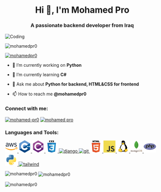 <h1 align="center">Hi 👋, I'm Mohamed Pro</h1>
<h3 align="center">A passionate backend developer from Iraq</h3>

<img align="center" alt="Coding" width="400" src="https://camo.githubusercontent.com/65aab14f7e058fa3579cf7a151d18cb6c8fe7ad2101263a17f8474361867cd9d/68747470733a2f2f7777772e6c616d626461746573742e636f6d2f7265736f75726365732f696d616765732f6e65777332342e6769662f">
<p align="left"> <img src="https://komarev.com/ghpvc/?username=mohamedpr0&label=Profile%20views&color=0e75b6&style=flat" alt="mohamedpr0" /> </p>

<p align="left"> <a href="https://github.com/ryo-ma/github-profile-trophy"><img src="https://github-profile-trophy.vercel.app/?username=mohamedpr0" alt="mohamedpr0" /></a> </p>

- 🔭 I’m currently working on **Python**

- 🌱 I’m currently learning **C#**

- 💬 Ask me about **Python for backend, HTML&CSS for frontend**

- 📫 How to reach me **@mohamedpr0**

<h3 align="left">Connect with me:</h3>
<p align="left">
<a href="https://linkedin.com/in/mohamed-pr0" target="blank"><img align="center" src="https://raw.githubusercontent.com/rahuldkjain/github-profile-readme-generator/master/src/images/icons/Social/linked-in-alt.svg" alt="mohamed-pr0" height="30" width="40" /></a>
<a href="https://www.youtube.com/c/mohamed pro" target="blank"><img align="center" src="https://raw.githubusercontent.com/rahuldkjain/github-profile-readme-generator/master/src/images/icons/Social/youtube.svg" alt="mohamed pro" height="30" width="40" /></a>
</p>

<h3 align="left">Languages and Tools:</h3>
<p align="left"> <a href="https://aws.amazon.com" target="_blank" rel="noreferrer"> <img src="https://raw.githubusercontent.com/devicons/devicon/master/icons/amazonwebservices/amazonwebservices-original-wordmark.svg" alt="aws" width="40" height="40"/> </a> <a href="https://www.w3schools.com/cpp/" target="_blank" rel="noreferrer"> <img src="https://raw.githubusercontent.com/devicons/devicon/master/icons/cplusplus/cplusplus-original.svg" alt="cplusplus" width="40" height="40"/> </a> <a href="https://www.w3schools.com/cs/" target="_blank" rel="noreferrer"> <img src="https://raw.githubusercontent.com/devicons/devicon/master/icons/csharp/csharp-original.svg" alt="csharp" width="40" height="40"/> </a> <a href="https://www.w3schools.com/css/" target="_blank" rel="noreferrer"> <img src="https://raw.githubusercontent.com/devicons/devicon/master/icons/css3/css3-original-wordmark.svg" alt="css3" width="40" height="40"/> </a> <a href="https://www.djangoproject.com/" target="_blank" rel="noreferrer"> <img src="https://cdn.worldvectorlogo.com/logos/django.svg" alt="django" width="40" height="40"/> </a> <a href="https://git-scm.com/" target="_blank" rel="noreferrer"> <img src="https://www.vectorlogo.zone/logos/git-scm/git-scm-icon.svg" alt="git" width="40" height="40"/> </a> <a href="https://www.w3.org/html/" target="_blank" rel="noreferrer"> <img src="https://raw.githubusercontent.com/devicons/devicon/master/icons/html5/html5-original-wordmark.svg" alt="html5" width="40" height="40"/> </a> <a href="https://developer.mozilla.org/en-US/docs/Web/JavaScript" target="_blank" rel="noreferrer"> <img src="https://raw.githubusercontent.com/devicons/devicon/master/icons/javascript/javascript-original.svg" alt="javascript" width="40" height="40"/> </a> <a href="https://www.linux.org/" target="_blank" rel="noreferrer"> <img src="https://raw.githubusercontent.com/devicons/devicon/master/icons/linux/linux-original.svg" alt="linux" width="40" height="40"/> </a> <a href="https://www.mongodb.com/" target="_blank" rel="noreferrer"> <img src="https://raw.githubusercontent.com/devicons/devicon/master/icons/mongodb/mongodb-original-wordmark.svg" alt="mongodb" width="40" height="40"/> </a> <a href="https://www.php.net" target="_blank" rel="noreferrer"> <img src="https://raw.githubusercontent.com/devicons/devicon/master/icons/php/php-original.svg" alt="php" width="40" height="40"/> </a> <a href="https://www.python.org" target="_blank" rel="noreferrer"> <img src="https://raw.githubusercontent.com/devicons/devicon/master/icons/python/python-original.svg" alt="python" width="40" height="40"/> </a> <a href="https://tailwindcss.com/" target="_blank" rel="noreferrer"> <img src="https://www.vectorlogo.zone/logos/tailwindcss/tailwindcss-icon.svg" alt="tailwind" width="40" height="40"/> </a> </p>

<p><img align="left" src="https://github-readme-stats.vercel.app/api/top-langs?username=mohamedpr0&show_icons=true&locale=en&layout=compact" alt="mohamedpr0" /></p>

<p>&nbsp;<img align="center" src="https://github-readme-stats.vercel.app/api?username=mohamedpr0&show_icons=true&locale=en" alt="mohamedpr0" /></p>

<p><img align="center" src="https://github-readme-streak-stats.herokuapp.com/?user=mohamedpr0&" alt="mohamedpr0" /></p>
